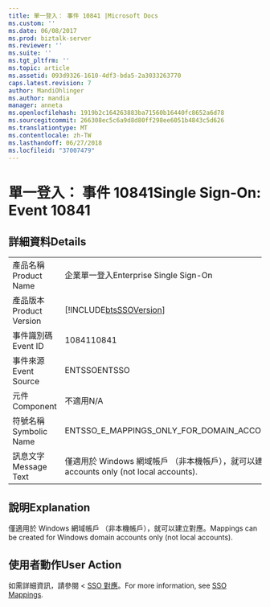 ```yaml
---
title: 單一登入： 事件 10841 |Microsoft Docs
ms.custom: ''
ms.date: 06/08/2017
ms.prod: biztalk-server
ms.reviewer: ''
ms.suite: ''
ms.tgt_pltfrm: ''
ms.topic: article
ms.assetid: 093d9326-1610-4df3-bda5-2a3033263770
caps.latest.revision: 7
author: MandiOhlinger
ms.author: mandia
manager: anneta
ms.openlocfilehash: 1919b2c164263883ba71560b16440fc8652a6d78
ms.sourcegitcommit: 266308ec5c6a9d8d80ff298ee6051b4843c5d626
ms.translationtype: MT
ms.contentlocale: zh-TW
ms.lasthandoff: 06/27/2018
ms.locfileid: "37007479"
---
```

# <a name="single-sign-on-event-10841"></a><span data-ttu-id="3a80c-102">單一登入： 事件 10841</span><span class="sxs-lookup"><span data-stu-id="3a80c-102">Single Sign-On: Event 10841</span></span>
## <a name="details"></a><span data-ttu-id="3a80c-103">詳細資料</span><span class="sxs-lookup"><span data-stu-id="3a80c-103">Details</span></span>  
  
|                 |                                                                                |
|-----------------|--------------------------------------------------------------------------------|
|  <span data-ttu-id="3a80c-104">產品名稱</span><span class="sxs-lookup"><span data-stu-id="3a80c-104">Product Name</span></span>   |                           <span data-ttu-id="3a80c-105">企業單一登入</span><span class="sxs-lookup"><span data-stu-id="3a80c-105">Enterprise Single Sign-On</span></span>                            |
| <span data-ttu-id="3a80c-106">產品版本</span><span class="sxs-lookup"><span data-stu-id="3a80c-106">Product Version</span></span> |           [!INCLUDE[btsSSOVersion](../includes/btsssoversion-md.md)]           |
|    <span data-ttu-id="3a80c-107">事件識別碼</span><span class="sxs-lookup"><span data-stu-id="3a80c-107">Event ID</span></span>     |                                     <span data-ttu-id="3a80c-108">10841</span><span class="sxs-lookup"><span data-stu-id="3a80c-108">10841</span></span>                                      |
|  <span data-ttu-id="3a80c-109">事件來源</span><span class="sxs-lookup"><span data-stu-id="3a80c-109">Event Source</span></span>   |                                     <span data-ttu-id="3a80c-110">ENTSSO</span><span class="sxs-lookup"><span data-stu-id="3a80c-110">ENTSSO</span></span>                                     |
|    <span data-ttu-id="3a80c-111">元件</span><span class="sxs-lookup"><span data-stu-id="3a80c-111">Component</span></span>    |                                      <span data-ttu-id="3a80c-112">不適用</span><span class="sxs-lookup"><span data-stu-id="3a80c-112">N/A</span></span>                                       |
|  <span data-ttu-id="3a80c-113">符號名稱</span><span class="sxs-lookup"><span data-stu-id="3a80c-113">Symbolic Name</span></span>  |                   <span data-ttu-id="3a80c-114">ENTSSO_E_MAPPINGS_ONLY_FOR_DOMAIN_ACCOUNTS</span><span class="sxs-lookup"><span data-stu-id="3a80c-114">ENTSSO_E_MAPPINGS_ONLY_FOR_DOMAIN_ACCOUNTS</span></span>                   |
|  <span data-ttu-id="3a80c-115">訊息文字</span><span class="sxs-lookup"><span data-stu-id="3a80c-115">Message Text</span></span>   | <span data-ttu-id="3a80c-116">僅適用於 Windows 網域帳戶 （非本機帳戶），就可以建立對應。</span><span class="sxs-lookup"><span data-stu-id="3a80c-116">Mappings can be created for Windows domain accounts only (not local accounts).</span></span> |
  
## <a name="explanation"></a><span data-ttu-id="3a80c-117">說明</span><span class="sxs-lookup"><span data-stu-id="3a80c-117">Explanation</span></span>  
 <span data-ttu-id="3a80c-118">僅適用於 Windows 網域帳戶 （非本機帳戶），就可以建立對應。</span><span class="sxs-lookup"><span data-stu-id="3a80c-118">Mappings can be created for Windows domain accounts only (not local accounts).</span></span>  
  
## <a name="user-action"></a><span data-ttu-id="3a80c-119">使用者動作</span><span class="sxs-lookup"><span data-stu-id="3a80c-119">User Action</span></span>  
 <span data-ttu-id="3a80c-120">如需詳細資訊，請參閱 < [SSO 對應](../core/sso-mappings.md)。</span><span class="sxs-lookup"><span data-stu-id="3a80c-120">For more information, see [SSO Mappings](../core/sso-mappings.md).</span></span>